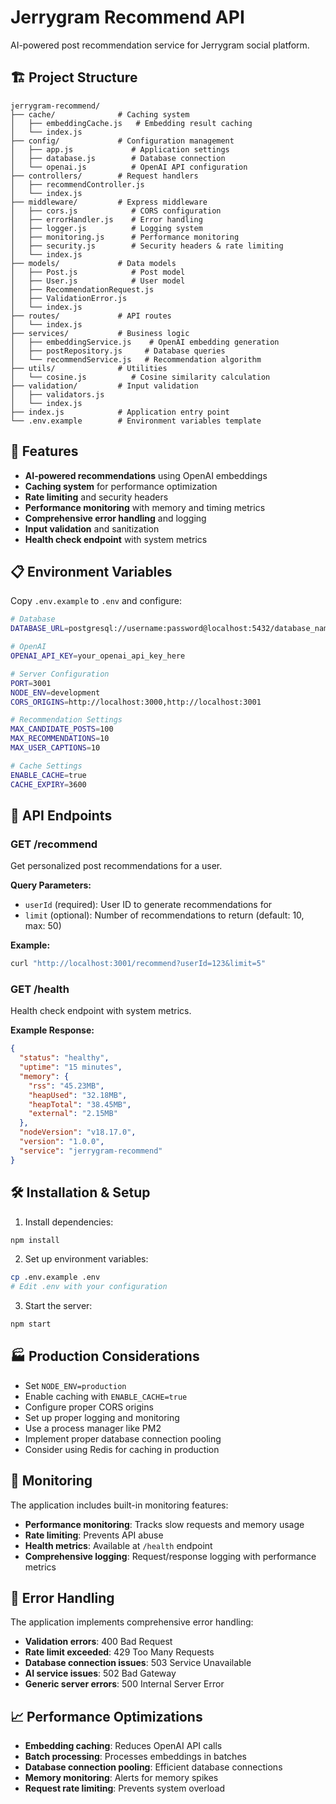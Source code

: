 # Jerrygram Recommend API

AI-powered post recommendation service for Jerrygram social platform.

## 🏗️ Project Structure

```
jerrygram-recommend/
├── cache/              # Caching system
│   ├── embeddingCache.js   # Embedding result caching
│   └── index.js
├── config/             # Configuration management
│   ├── app.js             # Application settings
│   ├── database.js        # Database connection
│   └── openai.js          # OpenAI API configuration
├── controllers/        # Request handlers
│   ├── recommendController.js
│   └── index.js
├── middleware/         # Express middleware
│   ├── cors.js            # CORS configuration
│   ├── errorHandler.js    # Error handling
│   ├── logger.js          # Logging system
│   ├── monitoring.js      # Performance monitoring
│   ├── security.js        # Security headers & rate limiting
│   └── index.js
├── models/             # Data models
│   ├── Post.js            # Post model
│   ├── User.js            # User model
│   ├── RecommendationRequest.js
│   ├── ValidationError.js
│   └── index.js
├── routes/             # API routes
│   └── index.js
├── services/           # Business logic
│   ├── embeddingService.js    # OpenAI embedding generation
│   ├── postRepository.js     # Database queries
│   └── recommendService.js   # Recommendation algorithm
├── utils/              # Utilities
│   └── cosine.js          # Cosine similarity calculation
├── validation/         # Input validation
│   ├── validators.js
│   └── index.js
├── index.js            # Application entry point
└── .env.example        # Environment variables template
```

## 🚀 Features

- **AI-powered recommendations** using OpenAI embeddings
- **Caching system** for performance optimization
- **Rate limiting** and security headers
- **Performance monitoring** with memory and timing metrics
- **Comprehensive error handling** and logging
- **Input validation** and sanitization
- **Health check endpoint** with system metrics

## 📋 Environment Variables

Copy `.env.example` to `.env` and configure:

```bash
# Database
DATABASE_URL=postgresql://username:password@localhost:5432/database_name

# OpenAI
OPENAI_API_KEY=your_openai_api_key_here

# Server Configuration
PORT=3001
NODE_ENV=development
CORS_ORIGINS=http://localhost:3000,http://localhost:3001

# Recommendation Settings
MAX_CANDIDATE_POSTS=100
MAX_RECOMMENDATIONS=10
MAX_USER_CAPTIONS=10

# Cache Settings
ENABLE_CACHE=true
CACHE_EXPIRY=3600
```

## 🔌 API Endpoints

### GET /recommend
Get personalized post recommendations for a user.

**Query Parameters:**
- `userId` (required): User ID to generate recommendations for
- `limit` (optional): Number of recommendations to return (default: 10, max: 50)

**Example:**
```bash
curl "http://localhost:3001/recommend?userId=123&limit=5"
```

### GET /health
Health check endpoint with system metrics.

**Example Response:**
```json
{
  "status": "healthy",
  "uptime": "15 minutes",
  "memory": {
    "rss": "45.23MB",
    "heapUsed": "32.18MB",
    "heapTotal": "38.45MB",
    "external": "2.15MB"
  },
  "nodeVersion": "v18.17.0",
  "version": "1.0.0",
  "service": "jerrygram-recommend"
}
```

## 🛠️ Installation & Setup

1. Install dependencies:
```bash
npm install
```

2. Set up environment variables:
```bash
cp .env.example .env
# Edit .env with your configuration
```

3. Start the server:
```bash
npm start
```

## 🏭 Production Considerations

- Set `NODE_ENV=production`
- Enable caching with `ENABLE_CACHE=true`
- Configure proper CORS origins
- Set up proper logging and monitoring
- Use a process manager like PM2
- Implement proper database connection pooling
- Consider using Redis for caching in production

## 🔧 Monitoring

The application includes built-in monitoring features:

- **Performance monitoring**: Tracks slow requests and memory usage
- **Rate limiting**: Prevents API abuse
- **Health metrics**: Available at `/health` endpoint
- **Comprehensive logging**: Request/response logging with performance metrics

## 🚦 Error Handling

The application implements comprehensive error handling:

- **Validation errors**: 400 Bad Request
- **Rate limit exceeded**: 429 Too Many Requests
- **Database connection issues**: 503 Service Unavailable
- **AI service issues**: 502 Bad Gateway
- **Generic server errors**: 500 Internal Server Error

## 📈 Performance Optimizations

- **Embedding caching**: Reduces OpenAI API calls
- **Batch processing**: Processes embeddings in batches
- **Database connection pooling**: Efficient database connections
- **Memory monitoring**: Alerts for memory spikes
- **Request rate limiting**: Prevents system overload